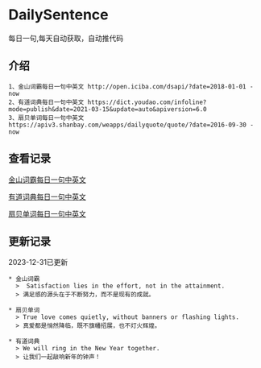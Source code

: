 # DailySentence

每日一句,每天自动获取，自动推代码

## 介绍

```
1、金山词霸每日一句中英文 http://open.iciba.com/dsapi/?date=2018-01-01 - now
2、有道词典每日一句中英文 https://dict.youdao.com/infoline?mode=publish&date=2021-03-15&update=auto&apiversion=6.0
3、扇贝单词每日一句中英文 https://apiv3.shanbay.com/weapps/dailyquote/quote/?date=2016-09-30 - now
```

## 查看记录

[金山词霸每日一句中英文](./data/iciba/)

[有道词典每日一句中英文](./data/youdao/)

[扇贝单词每日一句中英文](./data/shanbay/)

## 更新记录
2023-12-31已更新 
```
* 金山词霸
  >  Satisfaction lies in the effort, not in the attainment. 
  > 满足感的源头在于不断努力，而不是现有的成就。

* 扇贝单词
  > True love comes quietly, without banners or flashing lights.
  > 真爱都是悄然降临，既不旗幡招展，也不灯火辉煌。

* 有道词典
  > We will ring in the New Year together.
  > 让我们一起敲响新年的钟声！

```
